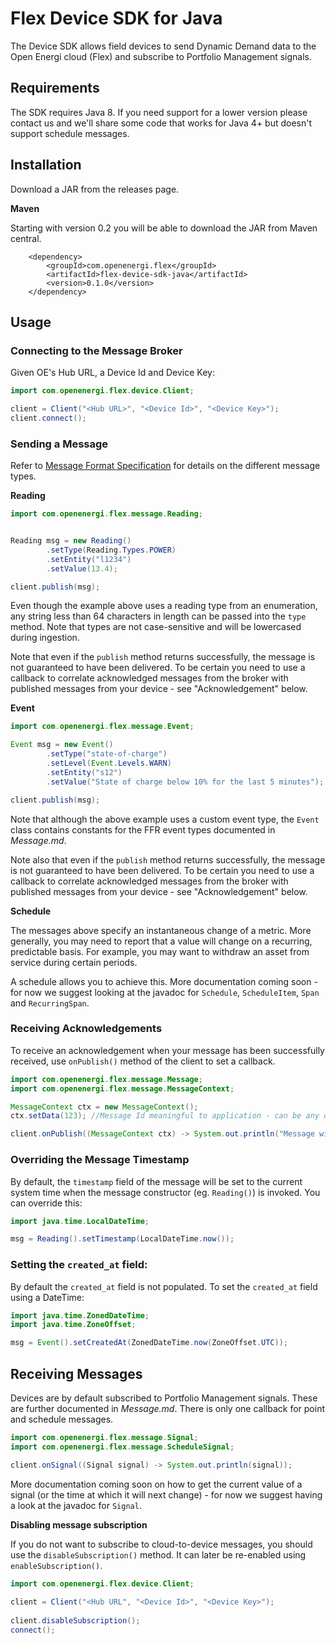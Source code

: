 # Flex Device SDK for Java

The Device SDK allows field devices to send Dynamic Demand data to the Open Energi cloud (Flex) and subscribe to Portfolio Management signals.

## Requirements

The SDK requires Java 8. If you need support for a lower version please contact us and we'll share some code that works for Java 4+ but doesn't support schedule messages.

## Installation

Download a JAR from the releases page. 

**Maven**

Starting with version 0.2 you will be able to download the JAR from Maven central.

```
	<dependency>
  		<groupId>com.openenergi.flex</groupId>
  		<artifactId>flex-device-sdk-java</artifactId>
  		<version>0.1.0</version>
  	</dependency>
```

## Usage

### Connecting to the Message Broker

Given OE's Hub URL, a Device Id and Device Key:

```java
import com.openenergi.flex.device.Client;

client = Client("<Hub URL>", "<Device Id>", "<Device Key>");	
client.connect(); 	
```

### Sending a Message

Refer to [Message Format Specification](https://github.com/openenergi/flex-device-sdk-java/blob/master/Messages.md) for details on the different message types.

**Reading**

```java
import com.openenergi.flex.message.Reading;


Reading msg = new Reading()
		.setType(Reading.Types.POWER)
		.setEntity("l1234")
		.setValue(13.4);

client.publish(msg);
```

Even though the example above uses a reading type from an enumeration, any string less than 64 characters in length can be passed into the `type` method. Note that types are not case-sensitive and will be lowercased during ingestion.

Note that even if the `publish` method returns successfully, the message is not guaranteed to have been delivered. To be certain you need to use a callback to correlate acknowledged messages from the broker with published messages from your device - see "Acknowledgement" below.

**Event**

```java
import com.openenergi.flex.message.Event;

Event msg = new Event()
		.setType("state-of-charge")
		.setLevel(Event.Levels.WARN)
		.setEntity("s12")
		.setValue("State of charge below 10% for the last 5 minutes");

client.publish(msg);
```

Note that although the above example uses a custom event type, the `Event` class contains constants for the FFR event types documented in *Message.md*.

Note also that even if the `publish` method returns successfully, the message is not guaranteed to have been delivered. To be certain you need to use a callback to correlate acknowledged messages from the broker with published messages from your device - see "Acknowledgement" below.

**Schedule**

The messages above specify an instantaneous change of a metric. More generally, you may need to report that a value will change on a recurring, predictable basis. For example, you may want to withdraw an asset from service during certain periods.

A schedule allows you to achieve this. More documentation coming soon - for now we suggest looking at the javadoc for `Schedule`, `ScheduleItem`, `Span` and `RecurringSpan`.

### Receiving Acknowledgements

To receive an acknowledgement when your message has been successfully received, use `onPublish()` method of the client to set a callback. 

```java
import com.openenergi.flex.message.Message;
import com.openenergi.flex.message.MessageContext;

MessageContext ctx = new MessageContext();
ctx.setData(123); //Message Id meaningful to application - can be any object

client.onPublish((MessageContext ctx) -> System.out.println("Message with Id " + ctx.getData().toString() + " published!"));
```

### Overriding the Message Timestamp

By default, the `timestamp` field of the message will be set to the current system time when the message constructor (eg. `Reading()`) is invoked. You can override this:

```java
import java.time.LocalDateTime;

msg = Reading().setTimestamp(LocalDateTime.now());
```
    
### Setting the `created_at` field:

By default the `created_at` field is not populated. To set the `created_at` field using a DateTime:

```java
import java.time.ZonedDateTime;
import java.time.ZoneOffset;

msg = Event().setCreatedAt(ZonedDateTime.now(ZoneOffset.UTC));
```

## Receiving Messages

Devices are by default subscribed to Portfolio Management signals. These are further documented in *Message.md*. There is only one callback for point and schedule messages.

```java
import com.openenergi.flex.message.Signal;
import com.openenergi.flex.message.ScheduleSignal;

client.onSignal((Signal signal) -> System.out.println(signal));
```

More documentation coming soon on how to get the current value of a signal (or the time at which it will next change) - for now we suggest having a look at the javadoc for `Signal`. 

**Disabling message subscription**

If you do not want to subscribe to cloud-to-device messages, you should use the `disableSubscription()` method. It can later be re-enabled using `enableSubscription()`.

```java
import com.openenergi.flex.device.Client;
    
client = Client("<Hub URL", "<Device Id>", "<Device Key>");
   
client.disableSubscription();
connect();
```